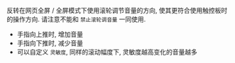 反转在网页全屏 / 全屏模式下使用滚轮调节音量的方向, 使其更符合使用触控板时的操作方向. 请注意不能和 `禁止滚轮调音量` 一同使用.

- 手指向上推时, 增加音量
- 手指向下推时, 减少音量
- 可以自定义 `灵敏度`, 同样的滚动幅度下, 灵敏度越高变化的音量越多